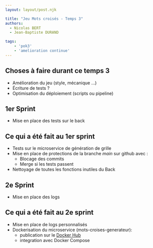 ```yaml
---
layout: layout/post.njk

title: "Jeu Mots croisés - Temps 3"
authors:
  - Nicolas BERT
  - Jean-Baptiste DURAND

tags: 
    - 'pok3'
    - 'amelioration continue'
---
```


## Choses à faire durant ce temps 3

- Amélioration du jeu (style, mécanique ...)
- Écriture de tests ?
- Optimisation du déploiement (scripts ou pipeline)

## 1er Sprint

- Mise en place des tests sur le back

## Ce qui a été fait au 1er sprint

- Tests sur le microservice de génération de grille
- Mise en place de protections de la branche *main* sur github avec :
  - Blocage des commits
  - Merge si les tests passent
- Nettoyage de toutes les fonctions inutiles du Back

## 2e Sprint

- Mise en place des logs

## Ce qui a été fait au 2e sprint

- Mise en place de logs personnalisés
- Dockerisation du microservice (mots-croises-generateur):
  - publication sur le [Docker Hub](https://hub.docker.com/repository/docker/instraben13/mots-croises-generateur/general)
  - integration avec Docker Compose